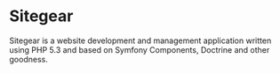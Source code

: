 Sitegear
========

Sitegear is a website development and management application written using PHP 5.3 and based on Symfony Components,
Doctrine and other goodness.
